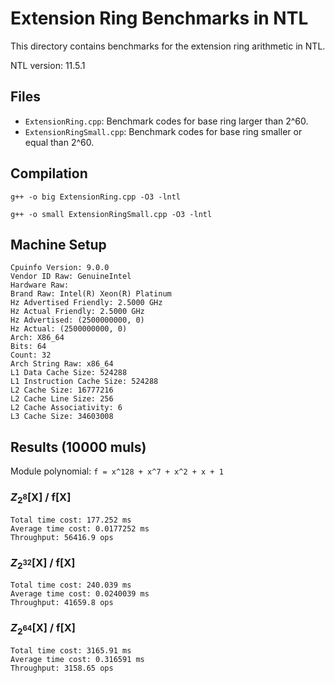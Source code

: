 # Extension Ring Benchmarks in NTL

This directory contains benchmarks for the extension ring arithmetic in NTL.

NTL version: 11.5.1

## Files

- `ExtensionRing.cpp`: Benchmark codes for base ring larger than 2^60.
- `ExtensionRingSmall.cpp`: Benchmark codes for base ring smaller or equal than 2^60.

## Compilation

`g++ -o big ExtensionRing.cpp -O3 -lntl`

`g++ -o small ExtensionRingSmall.cpp -O3 -lntl`

## Machine Setup

```
Cpuinfo Version: 9.0.0
Vendor ID Raw: GenuineIntel
Hardware Raw: 
Brand Raw: Intel(R) Xeon(R) Platinum
Hz Advertised Friendly: 2.5000 GHz
Hz Actual Friendly: 2.5000 GHz
Hz Advertised: (2500000000, 0)
Hz Actual: (2500000000, 0)
Arch: X86_64
Bits: 64
Count: 32
Arch String Raw: x86_64
L1 Data Cache Size: 524288
L1 Instruction Cache Size: 524288
L2 Cache Size: 16777216
L2 Cache Line Size: 256
L2 Cache Associativity: 6
L3 Cache Size: 34603008
```

## Results (10000 muls)

Module polynomial: `f = x^128 + x^7 + x^2 + x + 1`

### $Z_{2^{8}}$[X] / f[X]

```
Total time cost: 177.252 ms
Average time cost: 0.0177252 ms
Throughput: 56416.9 ops
```

### $Z_{2^{32}}$[X] / f[X]

```
Total time cost: 240.039 ms
Average time cost: 0.0240039 ms
Throughput: 41659.8 ops
```

### $Z_{2^{64}}$[X] / f[X]

```
Total time cost: 3165.91 ms
Average time cost: 0.316591 ms
Throughput: 3158.65 ops
```
